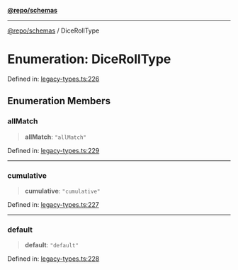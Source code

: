 [**@repo/schemas**](../README.md)

***

[@repo/schemas](../README.md) / DiceRollType

# Enumeration: DiceRollType

Defined in: [legacy-types.ts:226](https://github.com/alexqguo/drinking-board-game-v3/blob/afd6bac85649b603b1a3817542e5f085a462e4f0/packages/schemas/src/legacy-types.ts#L226)

## Enumeration Members

### allMatch

> **allMatch**: `"allMatch"`

Defined in: [legacy-types.ts:229](https://github.com/alexqguo/drinking-board-game-v3/blob/afd6bac85649b603b1a3817542e5f085a462e4f0/packages/schemas/src/legacy-types.ts#L229)

***

### cumulative

> **cumulative**: `"cumulative"`

Defined in: [legacy-types.ts:227](https://github.com/alexqguo/drinking-board-game-v3/blob/afd6bac85649b603b1a3817542e5f085a462e4f0/packages/schemas/src/legacy-types.ts#L227)

***

### default

> **default**: `"default"`

Defined in: [legacy-types.ts:228](https://github.com/alexqguo/drinking-board-game-v3/blob/afd6bac85649b603b1a3817542e5f085a462e4f0/packages/schemas/src/legacy-types.ts#L228)
